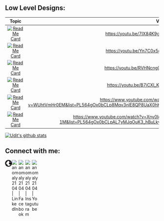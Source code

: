## Low Level Designs:
| Topic      |  Video |
|:-------------:|------:|
|[![ReadMe Card](https://github-readme-stats.vercel.app/api/pin/?username=anomaly2104&repo=lld-parking-lot)](https://github.com/anomaly2104/lld-parking-lot)  |   https://youtu.be/7IX84K9g23U |
|[![ReadMe Card](https://github-readme-stats.vercel.app/api/pin/?username=anomaly2104&repo=lld-cab-booking-ola-uber-grab-lyft)](https://github.com/anomaly2104/lld-cab-booking-ola-uber-grab-lyft)  |   https://youtu.be/Yn7C0x5ozx4 |
|[![ReadMe Card](https://github-readme-stats.vercel.app/api/pin/?username=anomaly2104&repo=chess-low-level-system-design)](https://github.com/anomaly2104/chess-low-level-system-design)  |   https://youtu.be/RVHNcng0oF0 |
|[![ReadMe Card](https://github-readme-stats.vercel.app/api/pin/?username=anomaly2104&repo=cache-low-level-system-design)](https://github.com/anomaly2104/cache-low-level-system-design)  |   https://youtu.be/B7iCXl_KSoM |
|[![ReadMe Card](https://github-readme-stats.vercel.app/api/pin/?username=anomaly2104&repo=multi-level-cache-low-level-system-design)](https://github.com/anomaly2104/multi-level-cache-low-level-system-design)  |   https://www.youtube.com/watch?v=WUhtVmHr0EM&list=PL564gOx0bCLp8Mqv3nlE8QP8UaX0hKkEA |
|[![ReadMe Card](https://github-readme-stats.vercel.app/api/pin/?username=anomaly2104&repo=ticket-booking-low-level-system-design)](https://github.com/anomaly2104/ticket-booking-low-level-system-design)  |   https://www.youtube.com/watch?v=Xny0IdvJ-1M&list=PL564gOx0bCLpAL7yMJqOuK3_hBuLkyRhn |


[![Udit's github stats](https://github-readme-stats.vercel.app/api?username=anomaly2104&show_icons=true)](https://github.com/anomaly2104/github-readme-stats)


 ## Connect with me:

[<img align="left" alt="blog.uditagarwal.com" width="22px" src="https://raw.githubusercontent.com/iconic/open-iconic/master/svg/globe.svg" />][website]
[<img align="left" alt="anomaly2104 | LinkedIn" width="22px" src="https://cdn.jsdelivr.net/npm/simple-icons@v3/icons/linkedin.svg" />][linkedin]
[<img align="left" alt="anomaly2104 | Facebook" width="22px" src="https://cdn.jsdelivr.net/npm/simple-icons@v3/icons/facebook.svg" />][facebook]
[<img align="left" alt="anomaly2104 | Instagram" width="22px" src="https://cdn.jsdelivr.net/npm/simple-icons@v3/icons/instagram.svg" />][instagram]
[<img align="left" alt="anomaly2104 | Youtube" width="22px" src="https://cdn.jsdelivr.net/npm/simple-icons@v3/icons/youtube.svg" />][youtube]

[website]: http://blog.uditagarwal.com/
[instagram]: https://instagram.com/anomaly2104
[facebook]: https://www.facebook.com/anomaly2104
[youtube]: https://youtube.com/anomaly2104
[linkedin]: https://www.linkedin.com/in/anomaly2104

